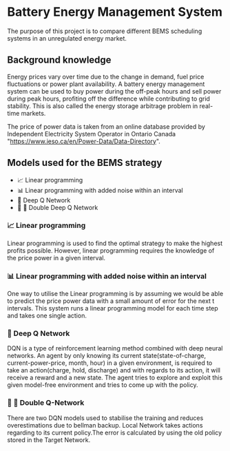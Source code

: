 # Battery Energy Management System 

The purpose of this project is to compare different BEMS scheduling systems in an unregulated energy market. 

## Background knowledge
Energy prices vary over time due to the change in demand, fuel price fluctuations or power plant availability. 
A battery energy management system can be used to buy power during the off-peak hours and sell power during peak hours, profiting off the difference while contributing to grid stability. This is also called the energy storage arbitrage problem in real-time markets. 

The price of power data is taken from an online database provided by Independent Electricity System Operator in Ontario Canada "https://www.ieso.ca/en/Power-Data/Data-Directory". 



## Models used for the BEMS strategy
-   📈  Linear programming
-   📊  Linear programming with added noise within an interval
-   🤖  Deep Q Network
-   🤖 🤖  Double Deep Q Network


### 📈  Linear programming
Linear programming is used to find the optimal strategy to make the highest profits possible. However, linear programming requires the knowledge of the price power in a given interval. 

### 📊 Linear programming with added noise within an interval
One way to utilise the Linear programming is by assuming we would be able to predict the price power data with a small amount of error for the next t intervals. This system runs a linear programming model for each time step and takes one single action. 

### 🤖  Deep Q Network
DQN is a type of reinforcement learning method combined with deep neural networks. An agent by only knowing its current state(state-of-charge, current-power-price, month, hour) in a given environment, is required to take an action(charge, hold, discharge) and with regards to its action, it will receive a reward and a new state. The agent tries to explore and exploit this given model-free environment and tries to come up with the policy. 

### 🤖 🤖 Double Q-Network
There are two DQN models used to stabilise the training and reduces overestimations due to bellman backup. Local Network takes actions regarding to its current policy.The error is calculated by using the old policy stored in the Target Network.
